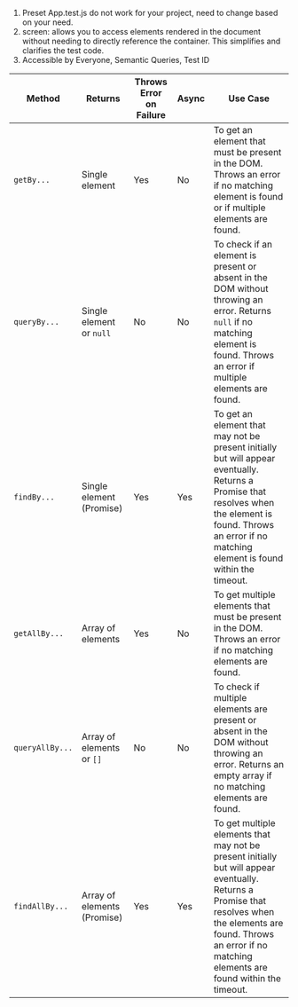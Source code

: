 1. Preset App.test.js do not work for your project, need to change based on your need.
2. screen: allows you to access elements rendered in the document without needing to directly reference the container. This simplifies and clarifies the test code.
3. Accessible by Everyone, Semantic Queries, Test ID














































| Method          | Returns                     | Throws Error on Failure | Async | Use Case                                                                                                                                                                                                                  |
| --------------- | --------------------------- | ----------------------- | ----- | ------------------------------------------------------------------------------------------------------------------------------------------------------------------------------------------------------------------------- |
| `getBy...`      | Single element              | Yes                     | No    | To get an element that must be present in the DOM. Throws an error if no matching element is found or if multiple elements are found.                                                                                     |
| `queryBy...`    | Single element or `null`    | No                      | No    | To check if an element is present or absent in the DOM without throwing an error. Returns `null` if no matching element is found. Throws an error if multiple elements are found.                                         |
| `findBy...`     | Single element (Promise)    | Yes                     | Yes   | To get an element that may not be present initially but will appear eventually. Returns a Promise that resolves when the element is found. Throws an error if no matching element is found within the timeout.            |
| `getAllBy...`   | Array of elements           | Yes                     | No    | To get multiple elements that must be present in the DOM. Throws an error if no matching elements are found.                                                                                                              |
| `queryAllBy...` | Array of elements or `[]`   | No                      | No    | To check if multiple elements are present or absent in the DOM without throwing an error. Returns an empty array if no matching elements are found.                                                                       |
| `findAllBy...`  | Array of elements (Promise) | Yes                     | Yes   | To get multiple elements that may not be present initially but will appear eventually. Returns a Promise that resolves when the elements are found. Throws an error if no matching elements are found within the timeout. |
